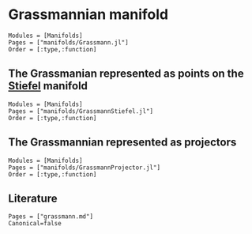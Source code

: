 # Grassmannian manifold

```@autodocs
Modules = [Manifolds]
Pages = ["manifolds/Grassmann.jl"]
Order = [:type,:function]
```

## The Grassmanian represented as points on the [Stiefel](@ref) manifold

```@autodocs
Modules = [Manifolds]
Pages = ["manifolds/GrassmannStiefel.jl"]
Order = [:type,:function]
```

## The Grassmannian represented as projectors

```@autodocs
Modules = [Manifolds]
Pages = ["manifolds/GrassmannProjector.jl"]
Order = [:type,:function]
```

## Literature

```@bibliography
Pages = ["grassmann.md"]
Canonical=false
```
